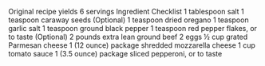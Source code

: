 Original recipe yields 6 servings
Ingredient Checklist
1 tablespoon salt
1 teaspoon caraway seeds (Optional)
1 teaspoon dried oregano
1 teaspoon garlic salt
1 teaspoon ground black pepper
1 teaspoon red pepper flakes, or to taste (Optional)
2 pounds extra lean ground beef
2 eggs
½ cup grated Parmesan cheese
1 (12 ounce) package shredded mozzarella cheese
1 cup tomato sauce
1 (3.5 ounce) package sliced pepperoni, or to taste
